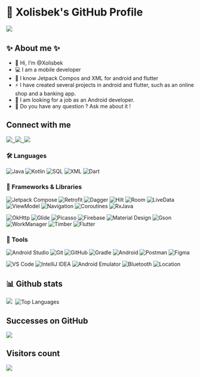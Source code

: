 # 🚀 Xolisbek's GitHub Profile
<img src="https://readme-typing-svg.herokuapp.com?font=Fira+Code&size=20&color=00FF00&lines=Hello+everyone!;My+name+is+Xolisbek;I+am+a+mobile+developer" />&nbsp;
## ✨ About me ✨ 

- 👋 Hi, I’m @Xolisbek
- 💻 I am a mobile developer
- 🌱 I know Jetpack Compos and XML for android and flutter
- ⚡ I have created several projects in android and flutter, such as an online shop and a banking app.
- 👀 I am looking for a job as an Android developer.
- 💬 Do you have any question ? Ask me about it !

## Connect with me

<p align = "left">
  <a href="https://telegram.me/keyboard_of_qwerty" target="blank">
    <img src="https://img.shields.io/badge/Telegram-1DA1F2?style=flat&logo=Telegram&logoColor=white" />&nbsp; 
  </a>
  <a href="https://www.linkedin.com/in/xolisbek-abdullayev-741432329/" target="blank">
    <img src="https://img.shields.io/badge/Linkedin-%230077B5.svg?&style=flat&logo=Linkedin&logoColor=white" />&nbsp;
  </a>
  <a href="mailto:xolisbekabdullayev@gmail.com" target="blank">
    <img src="https://img.shields.io/badge/Gmail-D14836?style=flat&logo=Gmail&logoColor=white" />
  </a>
</p>

### 🛠 Languages
![Java](https://img.shields.io/badge/-Java-05122A?style=flat&logo=Java) 
![Kotlin](https://img.shields.io/badge/-Kotlin-05122A?style=flat&logo=kotlin) 
![SQL](https://img.shields.io/badge/-SQL-05122A?style=flat&logo=database) 
![XML](https://img.shields.io/badge/-XML-05122A?style=flat&logo=xml) 
![Dart](https://img.shields.io/badge/-Dart-05122A?style=flat&logo=dart) 

### 🧰 Frameworks & Libraries
![Jetpack Compose](https://img.shields.io/badge/-Jetpack%20Compose-05122A?style=flat&logo=jetpack-compose) 
![Retrofit](https://img.shields.io/badge/-Retrofit-05122A?style=flat&logo=square) 
![Dagger](https://img.shields.io/badge/-Dagger-05122A?style=flat&logo=dagger-hilt) 
![Hilt](https://img.shields.io/badge/-Hilt-05122A?style=flat&logo=hilt) 
![Room](https://img.shields.io/badge/-Room-05122A?style=flat&logo=room)
![LiveData](https://img.shields.io/badge/-LiveData-05122A?style=flat&logo=live-data) 
![ViewModel](https://img.shields.io/badge/-ViewModel-05122A?style=flat&logo=view-model) 
![Navigation](https://img.shields.io/badge/-Navigation-05122A?style=flat&logo=navigation) 
![Coroutines](https://img.shields.io/badge/-Coroutines-05122A?style=flat&logo=kotlin) 
![RxJava](https://img.shields.io/badge/-RxJava-05122A?style=flat&logo=reactivex) 

![OkHttp](https://img.shields.io/badge/-OkHttp-05122A?style=flat&logo=square) 
![Glide](https://img.shields.io/badge/-Glide-05122A?style=flat&logo=glide) 
![Picasso](https://img.shields.io/badge/-Picasso-05122A?style=flat&logo=square) 
![Firebase](https://img.shields.io/badge/-Firebase-05122A?style=flat&logo=firebase) 
![Material Design](https://img.shields.io/badge/-Material%20Design-05122A?style=flat&logo=material-design) 
![Gson](https://img.shields.io/badge/-Gson-05122A?style=flat&logo=gson) 
![WorkManager](https://img.shields.io/badge/-WorkManager-05122A?style=flat&logo=work-manager)
![Timber](https://img.shields.io/badge/-Timber-05122A?style=flat&logo=timber)
![Flutter](https://img.shields.io/badge/-Flutter-05122A?style=flat&logo=flutter) 

### 🔩 Tools
![Android Studio](https://img.shields.io/badge/-Android%20Studio-05122A?style=flat&logo=android-studio) 
![Git](https://img.shields.io/badge/-Git-05122A?style=flat&logo=git) 
![GitHub](https://img.shields.io/badge/-GitHub-05122A?style=flat&logo=github) 
![Gradle](https://img.shields.io/badge/-Gradle-05122A?style=flat&logo=gradle) 
![Android](https://img.shields.io/badge/-Android-05122A?style=flat&logo=android) 
![Postman](https://img.shields.io/badge/-Postman-05122A?style=flat&logo=postman) 
![Figma](https://img.shields.io/badge/-Figma-05122A?style=flat&logo=figma) 

![VS Code](https://img.shields.io/badge/-VS%20Code-05122A?style=flat&logo=visual-studio-code) 
![IntelliJ IDEA](https://img.shields.io/badge/-IntelliJ%20IDEA-05122A?style=flat&logo=intellij-idea)
![Android Emulator](https://img.shields.io/badge/-Android%20Emulator-05122A?style=flat&logo=android)
![Bluetooth](https://img.shields.io/badge/-Bluetooth-05122A?style=flat&logo=bluetooth)
![Location](https://img.shields.io/badge/-Location-05122A?style=flat&logo=google)

## 📊 Github stats

<img src="https://github-readme-stats.vercel.app/api?username=Xolisbek&count_private=true&show_icons=true&theme=tokyonight" />&nbsp;
<img src="https://github-readme-stats.vercel.app/api/top-langs/?username=Xolisbek&layout=compact&theme=tokyonight&langs_count=10&cache_seconds=1800" alt="Top Languages" />

## Successes on GitHub
<img src="https://github-profile-trophy.vercel.app/?username=Xolisbek&theme=onedark" />

## Visitors count

<img src="https://profile-counter.glitch.me/Xolisbek/count.svg" />&nbsp;

<!--
**Xolisbek/Xolisbek** is a ✨ _special_ ✨ repository because its `README.md` (this file) appears on your GitHub profile.

Here are some ideas to get you started:

- 🔭 I’m currently working on ...
- 🌱 I’m currently learning ...
- 👯 I’m looking to collaborate on ...
- 🤔 I’m looking for help with ...
- 💬 Ask me about ...
- 📫 How to reach me: ...
- 😄 Pronouns: ...
- ⚡ Fun fact: ...
![Profile views](https://komarev.com/ghpvc/?username=Xolisbek&color=blue)
-->
